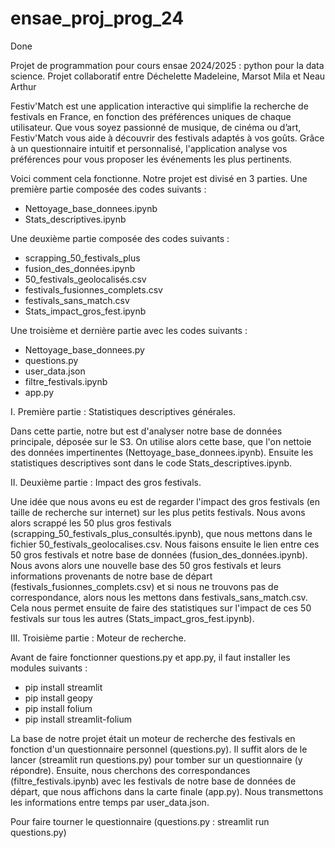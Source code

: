 # ensae_proj_prog_24
Done

Projet de programmation pour cours ensae 2024/2025 : python pour la data science. Projet collaboratif entre Déchelette Madeleine, Marsot Mila et Neau Arthur

Festiv'Match est une application interactive qui simplifie la recherche de festivals en France, en fonction des préférences uniques de chaque utilisateur. Que vous soyez passionné de musique, de cinéma ou d’art, Festiv'Match vous aide à découvrir des festivals adaptés à vos goûts. Grâce à un questionnaire intuitif et personnalisé, l'application analyse vos préférences pour vous proposer les événements les plus pertinents.

Voici comment cela fonctionne. Notre projet est divisé en 3 parties. 
Une première partie composée des codes suivants :
- Nettoyage_base_donnees.ipynb
- Stats_descriptives.ipynb

Une deuxième partie composée des codes suivants : 
- scrapping_50_festivals_plus
- fusion_des_données.ipynb
- 50_festivals_geolocalisés.csv
- festivals_fusionnes_complets.csv
- festivals_sans_match.csv
- Stats_impact_gros_fest.ipynb

Une troisième et dernière partie avec les codes suivants :
- Nettoyage_base_donnees.py
- questions.py
- user_data.json
- filtre_festivals.ipynb
- app.py


I. Première partie : Statistiques descriptives générales.

Dans cette partie, notre but est d'analyser notre base de données principale, déposée sur le S3. On utilise alors cette base, que l'on nettoie des données impertinentes (Nettoyage_base_donnees.ipynb). Ensuite les statistiques descriptives sont dans le code Stats_descriptives.ipynb.


II. Deuxième partie : Impact des gros festivals.

Une idée que nous avons eu est de regarder l'impact des gros festivals (en taille de recherche sur internet) sur les plus petits festivals. Nous avons alors scrappé les 50 plus gros festivals (scrapping_50_festivals_plus_consultés.ipynb), que nous mettons dans le fichier 50_festivals_geolocalises.csv. Nous faisons ensuite le lien entre ces 50 gros festivals et notre base de données (fusion_des_données.ipynb). Nous avons alors une nouvelle base des 50 gros festivals et leurs informations provenants de notre base de départ (festivals_fusionnes_complets.csv) et si nous ne trouvons pas de correspondance, alors nous les mettons dans festivals_sans_match.csv. 
Cela nous permet ensuite de faire des statistiques sur l'impact de ces 50 festivals sur tous les autres (Stats_impact_gros_fest.ipynb).

III. Troisième partie : Moteur de recherche.

Avant de faire fonctionner questions.py et app.py, il faut installer les modules suivants :
- pip install streamlit
- pip install geopy
- pip install folium
- pip install streamlit-folium

La base de notre projet était un moteur de recherche des festivals en fonction d'un questionnaire personnel (questions.py). Il suffit alors de le lancer (streamlit run questions.py) pour tomber sur un questionnaire (y répondre). Ensuite, nous cherchons des correspondances (filtre_festivals.ipynb) avec les festivals de notre base de données de départ, que nous affichons dans la carte finale (app.py). Nous transmettons les informations entre temps par user_data.json.

Pour faire tourner le questionnaire (questions.py : streamlit run questions.py)

